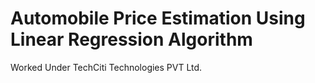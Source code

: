 # Automobile Price Estimation Using Linear Regression Algorithm

Worked Under TechCiti Technologies PVT Ltd.

